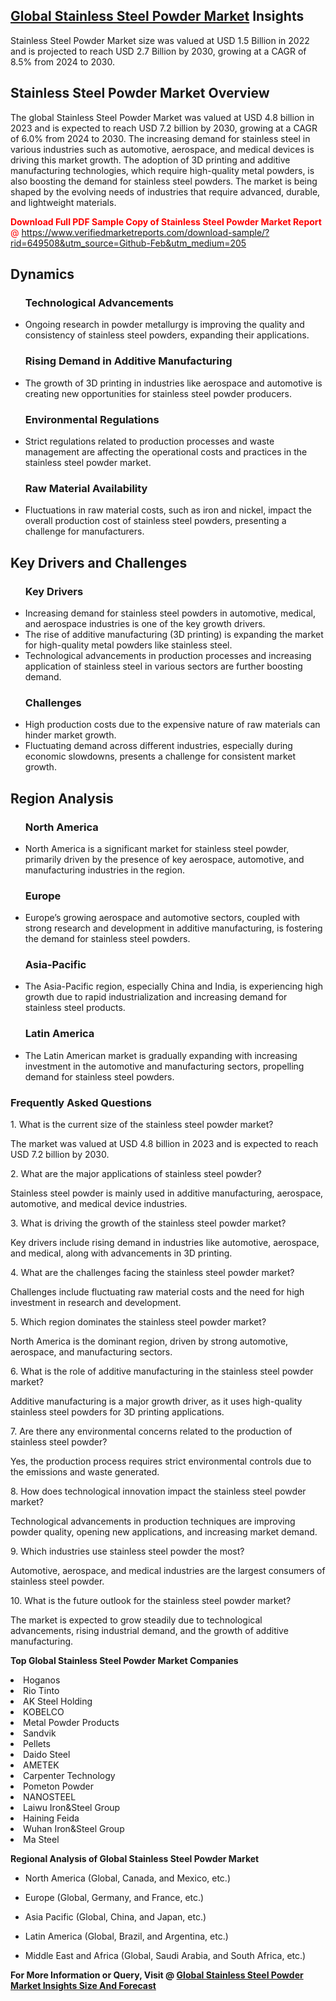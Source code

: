 <h2><a href="https://www.verifiedmarketreports.com/download-sample/?rid=649508&amp;utm_source=Github&amp;utm_medium=205" target="_blank">Global Stainless Steel Powder Market</a> Insights</h2><p>Stainless Steel Powder Market size was valued at USD 1.5 Billion in 2022 and is projected to reach USD 2.7 Billion by 2030, growing at a CAGR of 8.5% from 2024 to 2030.</p><p><h2>Stainless Steel Powder Market Overview</h2> <p>The global Stainless Steel Powder Market was valued at USD 4.8 billion in 2023 and is expected to reach USD 7.2 billion by 2030, growing at a CAGR of 6.0% from 2024 to 2030. The increasing demand for stainless steel in various industries such as automotive, aerospace, and medical devices is driving this market growth. The adoption of 3D printing and additive manufacturing technologies, which require high-quality metal powders, is also boosting the demand for stainless steel powders. The market is being shaped by the evolving needs of industries that require advanced, durable, and lightweight materials.</p> <p><p><span class=""><span style="color: #ff0000;"><strong>Download Full PDF Sample Copy of Stainless Steel Powder Market Report</strong> @ </span><a href="https://www.verifiedmarketreports.com/download-sample/?rid=649508&amp;utm_source=Github-Feb&amp;utm_medium=205" target="_blank">https://www.verifiedmarketreports.com/download-sample/?rid=649508&amp;utm_source=Github-Feb&amp;utm_medium=205</a></span></p></p> <h2>Dynamics</h2> <ul> <h3>Technological Advancements</h3> <li>Ongoing research in powder metallurgy is improving the quality and consistency of stainless steel powders, expanding their applications.</li> <h3>Rising Demand in Additive Manufacturing</h3> <li>The growth of 3D printing in industries like aerospace and automotive is creating new opportunities for stainless steel powder producers.</li> <h3>Environmental Regulations</h3> <li>Strict regulations related to production processes and waste management are affecting the operational costs and practices in the stainless steel powder market.</li> <h3>Raw Material Availability</h3> <li>Fluctuations in raw material costs, such as iron and nickel, impact the overall production cost of stainless steel powders, presenting a challenge for manufacturers.</li> </ul> <h2>Key Drivers and Challenges</h2> <ul> <h3>Key Drivers</h3> <li>Increasing demand for stainless steel powders in automotive, medical, and aerospace industries is one of the key growth drivers.</li> <li>The rise of additive manufacturing (3D printing) is expanding the market for high-quality metal powders like stainless steel.</li> <li>Technological advancements in production processes and increasing application of stainless steel in various sectors are further boosting demand.</li> <h3>Challenges</h3> <li>High production costs due to the expensive nature of raw materials can hinder market growth.</li> <li>Fluctuating demand across different industries, especially during economic slowdowns, presents a challenge for consistent market growth.</li> </ul> <h2>Region Analysis</h2> <ul> <h3>North America</h3> <li>North America is a significant market for stainless steel powder, primarily driven by the presence of key aerospace, automotive, and manufacturing industries in the region.</li> <h3>Europe</h3> <li>Europe’s growing aerospace and automotive sectors, coupled with strong research and development in additive manufacturing, is fostering the demand for stainless steel powders.</li> <h3>Asia-Pacific</h3> <li>The Asia-Pacific region, especially China and India, is experiencing high growth due to rapid industrialization and increasing demand for stainless steel products.</li> <h3>Latin America</h3> <li>The Latin American market is gradually expanding with increasing investment in the automotive and manufacturing sectors, propelling demand for stainless steel powders.</li> </ul> <h3>Frequently Asked Questions</h3> <p>1. What is the current size of the stainless steel powder market?</p> <p>The market was valued at USD 4.8 billion in 2023 and is expected to reach USD 7.2 billion by 2030.</p> <p>2. What are the major applications of stainless steel powder?</p> <p>Stainless steel powder is mainly used in additive manufacturing, aerospace, automotive, and medical device industries.</p> <p>3. What is driving the growth of the stainless steel powder market?</p> <p>Key drivers include rising demand in industries like automotive, aerospace, and medical, along with advancements in 3D printing.</p> <p>4. What are the challenges facing the stainless steel powder market?</p> <p>Challenges include fluctuating raw material costs and the need for high investment in research and development.</p> <p>5. Which region dominates the stainless steel powder market?</p> <p>North America is the dominant region, driven by strong automotive, aerospace, and manufacturing sectors.</p> <p>6. What is the role of additive manufacturing in the stainless steel powder market?</p> <p>Additive manufacturing is a major growth driver, as it uses high-quality stainless steel powders for 3D printing applications.</p> <p>7. Are there any environmental concerns related to the production of stainless steel powder?</p> <p>Yes, the production process requires strict environmental controls due to the emissions and waste generated.</p> <p>8. How does technological innovation impact the stainless steel powder market?</p> <p>Technological advancements in production techniques are improving powder quality, opening new applications, and increasing market demand.</p> <p>9. Which industries use stainless steel powder the most?</p> <p>Automotive, aerospace, and medical industries are the largest consumers of stainless steel powder.</p> <p>10. What is the future outlook for the stainless steel powder market?</p> <p>The market is expected to grow steadily due to technological advancements, rising industrial demand, and the growth of additive manufacturing.</p> </p><p><strong>Top Global Stainless Steel Powder Market Companies</strong></p><div data-test-id=""><p><li>Hoganos</li><li> Rio Tinto</li><li> AK Steel Holding</li><li> KOBELCO</li><li> Metal Powder Products</li><li> Sandvik</li><li> Pellets</li><li> Daido Steel</li><li> AMETEK</li><li> Carpenter Technology</li><li> Pometon Powder</li><li> NANOSTEEL</li><li> Laiwu Iron&Steel Group</li><li> Haining Feida</li><li> Wuhan Iron&Steel Group</li><li> Ma Steel</li></p><div><strong>Regional Analysis of&nbsp;Global Stainless Steel Powder Market</strong></div><ul><li dir="ltr"><p dir="ltr">North America&nbsp;(Global, Canada, and Mexico, etc.)</p></li><li dir="ltr"><p dir="ltr">Europe (Global, Germany, and France, etc.)</p></li><li dir="ltr"><p dir="ltr">Asia Pacific&nbsp;(Global, China, and Japan, etc.)</p></li><li dir="ltr"><p dir="ltr">Latin America&nbsp;(Global, Brazil, and Argentina, etc.)</p></li><li dir="ltr">Middle East and Africa&nbsp;(Global, Saudi Arabia, and South Africa, etc.)</li></ul><p><strong>For More Information or Query, Visit @&nbsp;</strong><strong><a href="https://www.verifiedmarketreports.com/product/stainless-steel-powder-market/?utm_source=Github&amp;utm_medium=205" target="_blank">Global Stainless Steel Powder Market Insights Size And Forecast</a></strong></p></div>

